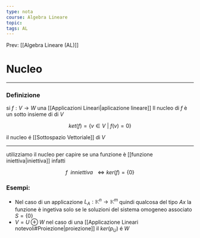 ```yaml
---
type: nota
course: Algebra Lineare
topic: 
tags: AL
---
```


Prev: [[Algebra Lineare (AL)]]

# Nucleo
---

### Definizione
si $f: V\rightarrow W$ una [[Applicazioni Lineari|aplicazione lineare]] Il nucleo di $f$ è un sotto insieme di di $V$

$$
ket (f) =\{ v \in V\  |\  f(v)=0\}
$$

il nucleo é [[Sottospazio Vettoriale]] di $V$

---

utilizziamo il nucleo per capire se una funzione è [[funzione iniettiva|iniettiva]] infatti

$$
 f\ \  inniettiva\ \ \iff ker(f) = \{0\}
$$

### Esempi:

- Nel caso di un applicazione $L_A:\mathbb{K}^n \rightarrow \mathbb{K}^m$ quindi qualcosa del tipo $Ax$ la funzione è ingetiva solo se le soluzioni del sistema omogeneo associato $S=\{0\}$
- $V = U\oplus W$ nel caso di una [[Applicazione Lineari notevoli#Proiezione|proiezione]] il $ker(p_U)$ é $W$